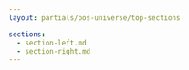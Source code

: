 ```yaml
---
layout: partials/pos-universe/top-sections

sections:
  - section-left.md
  - section-right.md
---
```

